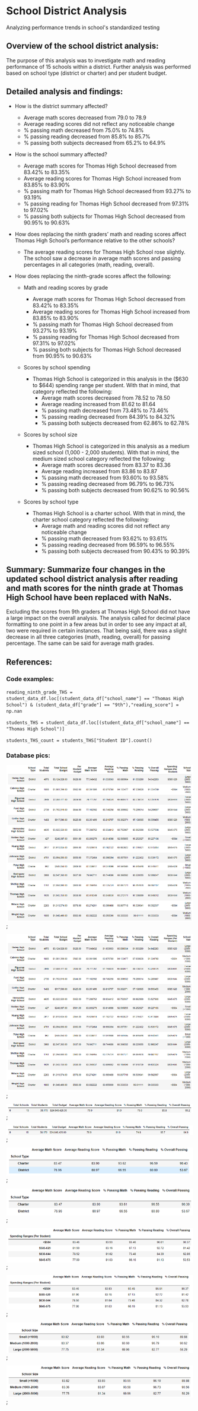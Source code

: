 # School District Analysis
Analyzing performance trends in school's standardized testing

## Overview of the school district analysis:
The purpose of this analysis was to investigate math and reading performance of 15 schools within a district.  Further analysis was performed based on school type (district or charter) and per student budget.

## Detailed analysis and findings:
* How is the district summary affected?
  * Average math scores decreased from 79.0 to 78.9
  * Average reading scores did not reflect any noticeable change
  * % passing math decreased from 75.0% to 74.8%
  * % passing reading decreased from 85.8% to 85.7%
  * % passing both subjects decreased from 65.2% to 64.9%

* How is the school summary affected?
  * Average math scores for Thomas High School decreased from 83.42% to 83.35%
  * Average reading scores for Thomas High School increased from 83.85% to 83.90%
  * % passing math for Thomas High School decreased from 93.27% to 93.19%
  * % passing reading for Thomas High School decreased from 97.31% to 97.02%
  * % passing both subjects for Thomas High School decreased from 90.95% to 90.63%

* How does replacing the ninth graders’ math and reading scores affect Thomas High School’s performance relative to the other schools?
  * The average reading scores for Thomas High School rose slightly. The school saw a decrease in average math scores and passing percentages in all categories (math, reading, overall).

* How does replacing the ninth-grade scores affect the following:
  * Math and reading scores by grade
    * Average math scores for Thomas High School decreased from 83.42% to 83.35%
    * Average reading scores for Thomas High School increased from 83.85% to 83.90%
    * % passing math for Thomas High School decreased from 93.27% to 93.19%
    * % passing reading for Thomas High School decreased from 97.31% to 97.02%
    * % passing both subjects for Thomas High School decreased from 90.95% to 90.63%

  * Scores by school spending
    * Thomas High School is categorized in this analysis in the ($630 to $644) spending range per student.  With that in mind, that category reflected the following:
      * Average math scores decreased from 78.52 to 78.50
      * Average reading increased from 81.62 to 81.64
      * % passing math decreased from 73.48% to 73.46%
      * % passing reading decreased from 84.39% to 84.32%
      * % passing both subjects decreased from 62.86% to 62.78%

  * Scores by school size
    * Thomas High School is categorized in this analysis as a medium sized school (1,000 - 2,000 students).  With that in mind, the medium sized school category reflected the following:
      * Average math scores decreased from 83.37 to 83.36
      * Average reading increased from 83.86 to 83.87
      * % passing math decreased from 93.60% to 93.58%
      * % passing reading decreased from 96.79% to 96.73%
      * % passing both subjects decreased from 90.62% to 90.56%

  * Scores by school type
    * Thomas High School is a charter school.  With that in mind, the charter school category reflected the following:
      * Average math and reading scores did not reflect any noticeable change
      * % passing math decreased from 93.62% to 93.61%
      * % passing reading decreased from 96.59% to 96.55%
      * % passing both subjects decreased from 90.43% to 90.39%

## Summary: Summarize four changes in the updated school district analysis after reading and math scores for the ninth grade at Thomas High School have been replaced with NaNs.
Excluding the scores from 9th graders at Thomas High School did not have a large impact on the overall analysis.  The analysis called for decimal place formatting to one point in a few areas but in order to see any impact at all, two were required in certain instances.  That being said, there was a slight decrease in all three categories (math, reading, overall) for passing percentage.  The same can be said for average math grades.

## References:
### Code examples:
`reading_ninth_grade_THS = student_data_df.loc[(student_data_df["school_name"] == "Thomas High School") & (student_data_df["grade"] == "9th"),"reading_score"] = np.nan`

`students_THS = student_data_df.loc[(student_data_df["school_name"] == "Thomas High School")]`

`students_THS_count = students_THS["Student ID"].count()`


### Database pics:
![Per School Summary: Original](https://github.com/tonyferri/School_District_Analysis/blob/main/Resources/per_school_summary_without_nan.png);

![Per School Summary: Modified](https://github.com/tonyferri/School_District_Analysis/blob/main/Resources/per_school_summary_with_nan.png);

![District Summary: Original](https://github.com/tonyferri/School_District_Analysis/blob/main/Resources/district_summary_without_nan.png);

![District Summary: Modified](https://github.com/tonyferri/School_District_Analysis/blob/main/Resources/district_summary_with_nan.png);

![Type Summary: Original](https://github.com/tonyferri/School_District_Analysis/blob/main/Resources/type_summary_without_nan.png);

![Type Summary: Modified](https://github.com/tonyferri/School_District_Analysis/blob/main/Resources/type_summary_with_nan.png);

![Spending Summary: Original](https://github.com/tonyferri/School_District_Analysis/blob/main/Resources/spending_summary_without_nan.png);

![Spending Summary: Modified](https://github.com/tonyferri/School_District_Analysis/blob/main/Resources/spending_summary_with_nan.png);

![Size Summary: Original](https://github.com/tonyferri/School_District_Analysis/blob/main/Resources/size_summary_without_nan.png);

![Size Summary: Modified](https://github.com/tonyferri/School_District_Analysis/blob/main/Resources/size_summary_with_nan.png);
